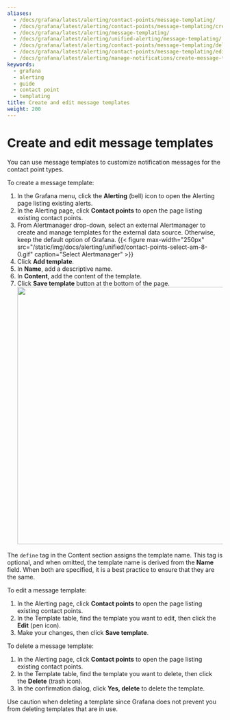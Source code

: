```yaml
---
aliases:
  - /docs/grafana/latest/alerting/contact-points/message-templating/
  - /docs/grafana/latest/alerting/contact-points/message-templating/create-message-template/
  - /docs/grafana/latest/alerting/message-templating/
  - /docs/grafana/latest/alerting/unified-alerting/message-templating/
  - /docs/grafana/latest/alerting/contact-points/message-templating/delete-message-template/
  - /docs/grafana/latest/alerting/contact-points/message-templating/edit-message-template/
  - /docs/grafana/latest/alerting/manage-notifications/create-message-template/
keywords:
  - grafana
  - alerting
  - guide
  - contact point
  - templating
title: Create and edit message templates
weight: 200
---
```


# Create and edit message templates

You can use message templates to customize notification messages for the contact point types.

To create a message template:

1. In the Grafana menu, click the **Alerting** (bell) icon to open the Alerting page listing existing alerts.
2. In the Alerting page, click **Contact points** to open the page listing existing contact points.
3. From Alertmanager drop-down, select an external Alertmanager to create and manage templates for the external data source. Otherwise, keep the default option of Grafana.
   {{< figure max-width="250px" src="/static/img/docs/alerting/unified/contact-points-select-am-8-0.gif" caption="Select Alertmanager" >}}
4. Click **Add template**.
5. In **Name**, add a descriptive name.
6. In **Content**, add the content of the template.
7. Click **Save template** button at the bottom of the page.
   <img  src="/static/img/docs/alerting/unified/templates-create-8-0.png" width="600px">

The `define` tag in the Content section assigns the template name. This tag is optional, and when omitted, the template name is derived from the **Name** field. When both are specified, it is a best practice to ensure that they are the same.

To edit a message template:

1. In the Alerting page, click **Contact points** to open the page listing existing contact points.
1. In the Template table, find the template you want to edit, then click the **Edit** (pen icon).
1. Make your changes, then click **Save template**.

To delete a message template:

1. In the Alerting page, click **Contact points** to open the page listing existing contact points.
1. In the Template table, find the template you want to delete, then click the **Delete** (trash icon).
1. In the confirmation dialog, click **Yes, delete** to delete the template.

Use caution when deleting a template since Grafana does not prevent you from deleting templates that are in use.
